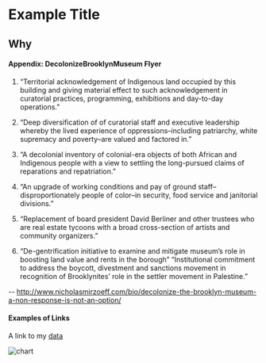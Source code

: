 # Example Title

## Why

#### Appendix: DecolonizeBrooklynMuseum Flyer
1. “Territorial acknowledgement of Indigenous land occupied by this building and giving material effect to such acknowledgement in curatorial practices, programming, exhibitions and day-to-day operations.”

2. “Deep diversification of of curatorial staff and executive leadership whereby the lived experience of oppressions–including patriarchy, white supremacy and poverty–are valued and factored in.”

3. “A decolonial inventory of colonial-era objects of both African and Indigenous people with a view to settling the long-pursued claims of reparations and repatriation.”

4. “An upgrade of working conditions and pay of ground staff–disproportionately people of color–in security, food service and janitorial divisions.”

5. “Replacement of board president David Berliner and other trustees who are real estate tycoons with a broad cross-section of artists and community organizers.”

6. “De-gentrification initiative to examine and mitigate museum’s role in boosting land value and rents in the borough”
“Institutional commitment to address the boycott, divestment and sanctions movement in recognition of Brooklynites’ role in the settler movement in Palestine.”

-- http://www.nicholasmirzoeff.com/bio/decolonize-the-brooklyn-museum-a-non-response-is-not-an-option/

#### Examples of Links

A link to my [data](https://github.com/umd-mith/datastory/raw/master/data/dh.csv)

![chart](https://github.com/umd-mith/datastory/raw/master/images/chart.png)

